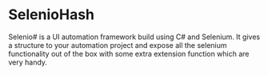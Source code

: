 # SelenioHash
Selenio# is a UI automation framework build using C# and Selenium. It gives  a structure to your automation project and expose all the selenium functionality out of the box with some extra extension function which are very handy. 

